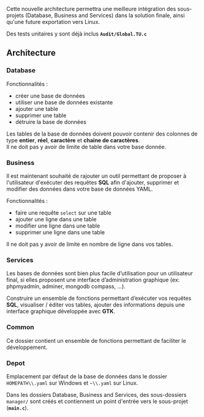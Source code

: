 Cette nouvelle architecture permettra une meilleure intégration des sous-projets (Database, Business and Services) dans la solution finale, ainsi qu'une future exportation vers Linux.

Des tests unitaires y sont déjà inclus __``Audit/Global.TU.c``__

## Architecture

### Database

Fonctionnalités :  
 - créer une base de données
 - utiliser une base de données existante
 - ajouter une table
 - supprimer une table
 - détruire la base de données

Les tables de la base de données doivent pouvoir contenir des colonnes de type __entier__, __réel__, __caractère__ et __chaine de caractères__.  
Il ne doit pas y avoir de limite de table dans votre base donnée.

### Business

Il est maintenant souhaité de rajouter un outil permettant de proposer à l'utilisateur d'exécuter des requêtes __SQL__ afin d'ajouter, supprimer et modifier des données dans votre base de données YAML.

Fonctionnalités :  
 - faire une requête ``select`` sur une table
 - ajouter une ligne dans une table
 - modifier une ligne dans une table
 - supprimer une ligne dans une table

Il ne doit pas y avoir de limite en nombre de ligne dans vos tables.

### Services

Les bases de données sont bien plus facile d’utilisation pour un utilisateur final, si elles proposent une interface d’administration graphique (ex: phpmyadmin, adminer, mongodb compass, …).

Construire un ensemble de fonctions permettant d’exécuter vos requêtes __SQL__, visualiser / éditer vos tables, ajouter des informations depuis une interface graphique développée avec __GTK__.

### Common

Ce dossier contient un ensemble de fonctions permettant de faciliter le développement.

### Depot

Emplacement par défaut de la base de données dans le dossier ``HOMEPATH\\.yaml`` sur Windows et ``~\\.yaml`` sur Linux.

Dans les dossiers Database, Business and Services, des sous-dossiers ``manager/`` sont créés et contiennent un point d'entrée vers le sous-projet (__``main.c``__).
